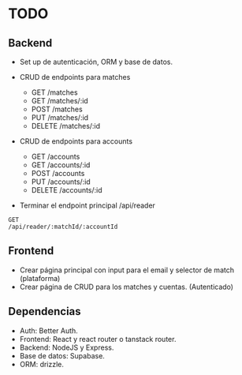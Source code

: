 # TODO

## Backend
- Set up de autenticación, ORM y base de datos.
- CRUD de endpoints para matches
  - GET /matches
  - GET /matches/:id
  - POST /matches
  - PUT /matches/:id
  - DELETE /matches/:id

- CRUD de endpoints para accounts
  - GET /accounts
  - GET /accounts/:id
  - POST /accounts
  - PUT /accounts/:id
  - DELETE /accounts/:id

- Terminar el endpoint principal /api/reader
```
GET
/api/reader/:matchId/:accountId
```

## Frontend
- Crear página principal con input para el email y selector de match (plataforma)
- Crear página de CRUD para los matches y cuentas. (Autenticado)


## Dependencias
- Auth: Better Auth.
- Frontend: React y react router o tanstack router.
- Backend: NodeJS y Express.
- Base de datos: Supabase.
- ORM: drizzle.